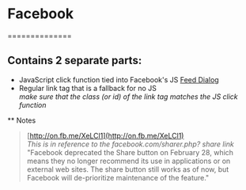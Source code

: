 # Facebook   
==============

## Contains 2 separate parts:   
- JavaScript click function tied into Facebook's JS [Feed Dialog](http://bit.ly/fb-fd)   
- Regular link tag that is a fallback for no JS   
*make sure that the class (or id) of the link tag matches the JS click function*   

** Notes
>[http://on.fb.me/XeLCl1](http://on.fb.me/XeLCl1)   
>_This is in reference to the facebook.com/sharer.php? share link_   
>"Facebook deprecated the Share button on February 28, which means they no longer recommend its use in applications or on external web sites. The share button still works as of now, but Facebook will de-prioritize maintenance of the feature."   



